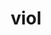 ---
category: 4-letters
denotation: null
name: viol
reference_link: https://www.etymonline.com/word/viol
root_language: null
root_name: null
title: viol
type: free
word_sums:
- respelling: viol
  sum: 'Viol + '
---